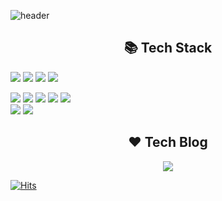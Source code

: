 ![header](https://capsule-render.vercel.app/api?type=wave&color=87CEEB&height=300&section=header&text=HyeWonLee&fontSize=90)

<h2 align="center">📚 Tech Stack </h2>
<p align="center">

![](https://img.shields.io/badge/Spring-6DB33F?style=flat-square&logo=spring&logoColor=white) ![](https://img.shields.io/badge/Java-007396?style=flat-square&logo=java&logoColor=white) ![](https://img.shields.io/badge/Javascript-F7DF1E?style=flat-square&logo=javascript&logoColor=white) ![](https://img.shields.io/badge/HTML-E34F26?style=flat-square&logo=HTML&logoColor=white) <br>
</p>

<p align="center">
  
![](https://img.shields.io/badge/SQLite-003B57?style=flat-square&logo=SQLite&logoColor=white) ![](https://img.shields.io/badge/Mysql-4479A1?style=flat-square&logo=mysql&logoColor=white) ![](https://img.shields.io/badge/Oracle-F80000?style=flat-square&logo=oracle&logoColor=white) ![](https://img.shields.io/badge/Tomcat-D22128?style=flat-square&logo=apache&logoColor=white) ![](https://img.shields.io/badge/ApacheMaven-C71A36?style=flat-square&logo=apache&logoColor=white) <br>
![](https://img.shields.io/badge/Slack-4A154B?style=flat-square&logo=slack&logoColor=white) ![](https://img.shields.io/badge/Jira-0052CC?style=flat-square&logo=jira&logoColor=white)

</p>
<h2 align="center">❤️ Tech Blog</h2>
<p align="center">
<a href="https://blog.naver.com/chozza2019"><img src="https://img.shields.io/badge/TechBlog-9FEF00?style=flat-square&logo=blogger&logoColor=white"></a>
</p>

[![Hits](https://hits.seeyoufarm.com/api/count/incr/badge.svg?url=https%3A%2F%2Fgithub.com%2Fhwyi21&count_bg=%2344AFFF&title_bg=%23555555&icon=&icon_color=%23E7E7E7&title=hits&edge_flat=false)](https://hits.seeyoufarm.com)
